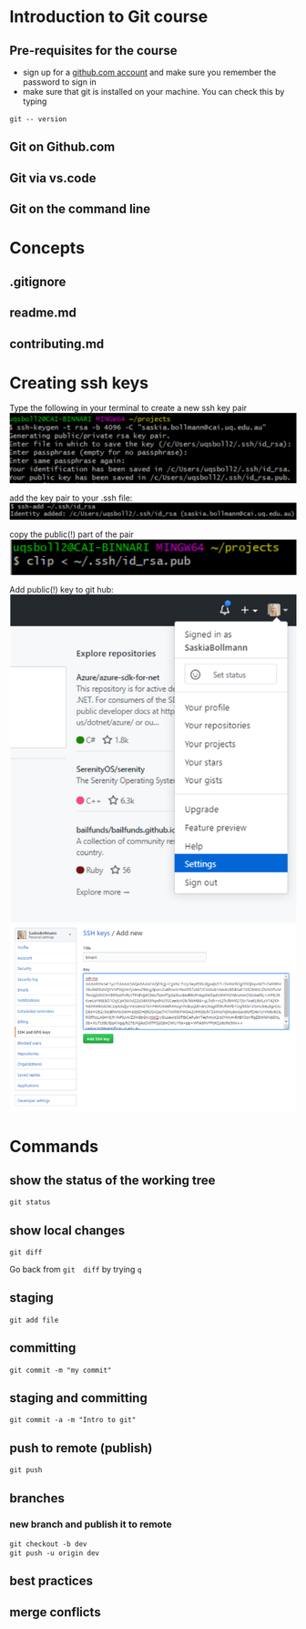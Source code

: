 # Introduction to Git course

## Pre-requisites for the course

 - sign up for a [github.com account](https://github.com/) and make sure you remember the password to sign in
 - make sure that git is installed on your machine.  You can check this by typing 

```
git -- version
```

## Git on Github.com

## Git via vs.code

## Git on the command line

# Concepts

## .gitignore

## readme.md
## contributing.md

# Creating ssh keys

Type the following in your terminal to create a new ssh key pair
![](img/Picture1.png)

add the key pair to your .ssh file:
![](img/Picture2.png)

copy the public(!) part of the pair
![](img/Picture3.png)

Add public(!) key to git hub:
![](img/Picture4.png)
![](img/Picture5.png)

# Commands

## show the status of the working tree
```
git status
```
## show local changes
``` 
git diff
```
Go back from `git  diff` by trying `q`
## staging
```
git add file
```
## committing
```
git commit -m "my commit"
```
## staging  and committing
```
git commit -a -m "Intro to git"
```
## push to remote (publish)
```
git push
```
## branches 
### new branch and publish it to remote
```
git checkout -b dev
git push -u origin dev
```

## best practices

## merge conflicts

